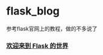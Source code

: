 # flask_blog

参考flask官网上的教程，做的不多说了

### [欢迎来到 Flask 的世界](<https://dormousehole.readthedocs.io/en/latest/>)

